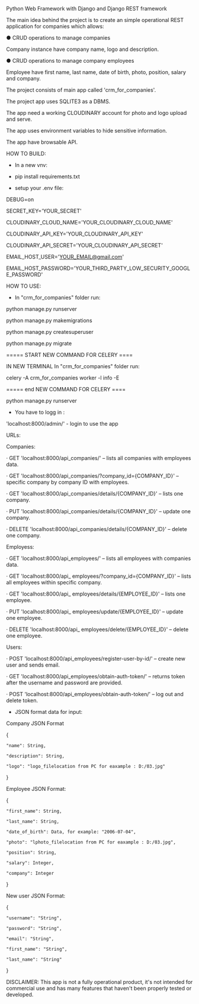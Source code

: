 Python Web Framework with Django and Django REST framework

The main idea behind the project is to create an simple operational REST application for companies which allows:

● CRUD operations to manage companies

  Company instance have company name, logo and description.
  
● CRUD operations to manage company employees

  Employee have first name, last name, date of birth, photo, position, salary and company.

The project consists of main app called 'crm_for_companies'.

The project app uses SQLITE3 as a DBMS.

The app need a working CLOUDINARY account for photo and logo upload and serve.

The app uses environment variables to hide sensitive information.

The app have browsable API.

HOW TO BUILD:

- In a new vnv:

- pip install requirements.txt

- setup your .env file:

DEBUG=on

SECRET_KEY='YOUR_SECRET'

CLOUDINARY_CLOUD_NAME='YOUR_CLOUDINARY_CLOUD_NAME'

CLOUDINARY_API_KEY='YOUR_CLOUDINARY_API_KEY'

CLOUDINARY_API_SECRET='YOUR_CLOUDINARY_API_SECRET'

EMAIL_HOST_USER='YOUR_EMAIL@gmail.com'

EMAIL_HOST_PASSWORD='YOUR_THIRD_PARTY_LOW_SECURITY_GOOGLE_PASSWORD'


HOW TO USE:

- In "crm_for_companies" folder run:

python manage.py runserver

python manage.py makemigrations

python manage.py createsuperuser

python manage.py migrate 

===== START NEW COMMAND FOR CELERY ====

IN NEW TERMINAL In "crm_for_companies" folder run:

celery -A crm_for_companies worker -l info -E

===== end NEW COMMAND FOR CELERY ====


python manage.py runserver

- You have to logg in :

'localhost:8000/admin/'   -   login to use the app



URLs:

Companies:

· GET 'localhost:8000/api_companies/' – lists all companies with employees data.

· GET 'localhost:8000/api_companies/?company_id={COMPANY_ID}' – specific  company by company ID with employees.

· GET 'localhost:8000/api_companies/details/{COMPANY_ID}' –  lists one company.

· PUT 'localhost:8000/api_companies/details/{COMPANY_ID}' –  update one company.

· DELETE 'localhost:8000/api_companies/details/{COMPANY_ID}' –  delete one company.


Employess:

· GET 'localhost:8000/api_employees/' – lists all employees with companies data.

· GET 'localhost:8000/api_ employees/?company_id={COMPANY_ID}' – lists all employees within specific company.

· GET 'localhost:8000/api_ employees/details/{EMPLOYEE_ID}' – lists one employee.

· PUT 'localhost:8000/api_ employees/update/{EMPLOYEE_ID}' – update one employee.

· DELETE 'localhost:8000/api_ employees/delete/{EMPLOYEE_ID}' – delete one employee.

Users:

· POST 'localhost:8000/api_employees/register-user-by-id/' – create new user and sends email.

· GET 'localhost:8000/api_employees/obtain-auth-token/' – returns token after the username and password are provided.

· POST 'localhost:8000/api_employees/obtain-auth-token/' – log out and delete token.




- JSON format data for input:

Company JSON Format

{

    "name": String,
    
    "description": String,
    
    "logo": "logo_filelocation from PC for eaxample : D:/03.jpg"
    
}

Employee JSON Format:

{

    "first_name": String,
    
    "last_name": String,
    
    "date_of_birth": Data, for example: "2006-07-04",
    
    "photo": "lphoto_filelocation from PC for eaxample : D:/03.jpg",
    
    "position": String,
    
    "salary": Integer,
    
    "company": Integer
    
}

New user JSON Format:

{

    "username": "String",

    "password": "String",

    "email": "String",

    "first_name": "String",

    "last_name": "String"
}


DISCLAIMER: This app is not a fully operational product, it's not intended for commercial use and has many features that haven't been properly tested or developed.
